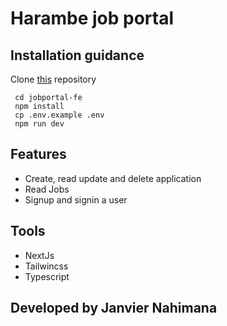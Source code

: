 # Harambe job portal

   


## Installation guidance
 
 Clone [this](https://github.com/nahimanajz/jobportal) repository

```
 cd jobportal-fe
 npm install
 cp .env.example .env
 npm run dev

 ```
 ## Features

 - Create, read update and delete application
 - Read Jobs
 - Signup and signin a user 

## Tools

 - NextJs
 - Tailwincss
 - Typescript

 ## Developed by Janvier Nahimana
